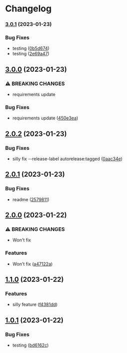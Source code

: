 # Changelog

### [3.0.1](https://www.github.com/emon5122/Fastapi-Social-Media/compare/v3.0.0...v3.0.1) (2023-01-23)


### Bug Fixes

* testing ([0b5d674](https://www.github.com/emon5122/Fastapi-Social-Media/commit/0b5d674e4642d7c9e7e23d7dd1007d1f24ec80e7))
* testing ([2e69a47](https://www.github.com/emon5122/Fastapi-Social-Media/commit/2e69a473c7775ba453aa761914c94b23c73c59e4))

## [3.0.0](https://github.com/emon5122/Fastapi-Social-Media/compare/v2.0.2...v3.0.0) (2023-01-23)


### ⚠ BREAKING CHANGES

* requirements update

### Bug Fixes

* requirements update ([450e3ea](https://github.com/emon5122/Fastapi-Social-Media/commit/450e3ea4b04de1021c0ae74567ef7f299a4e685e))

## [2.0.2](https://github.com/emon5122/Fastapi-Social-Media/compare/v2.0.1...v2.0.2) (2023-01-23)


### Bug Fixes

* silly fix --release-label autorelease:tagged ([0aac34e](https://github.com/emon5122/Fastapi-Social-Media/commit/0aac34e7224620c0d8ed8e4e84a870fe4d78cc17))

## [2.0.1](https://github.com/emon5122/Fastapi-Social-Media/compare/v2.0.0...v2.0.1) (2023-01-23)


### Bug Fixes

* readme ([2579811](https://github.com/emon5122/Fastapi-Social-Media/commit/25798117678cbb7216a7dca01f6b21dc5a4ea906))

## [2.0.0](https://github.com/emon5122/Fastapi-Social-Media/compare/v1.1.0...v2.0.0) (2023-01-22)


### ⚠ BREAKING CHANGES

* Won't fix

### Features

* Won't fix ([a47122a](https://github.com/emon5122/Fastapi-Social-Media/commit/a47122abc0e3cf8597ac485b15f11bb59199f4e3))

## [1.1.0](https://github.com/emon5122/Fastapi-Social-Media/compare/v1.0.1...v1.1.0) (2023-01-22)


### Features

* silly feature ([f4381dd](https://github.com/emon5122/Fastapi-Social-Media/commit/f4381dd437c842956b9d2bdc5b9defc06b359bf8))

## [1.0.1](https://github.com/emon5122/Fastapi-Social-Media/compare/v1.0.0...v1.0.1) (2023-01-22)


### Bug Fixes

* testing ([bd6162c](https://github.com/emon5122/Fastapi-Social-Media/commit/bd6162ceadc6c18485f0ed4b6b88985986614cd5))
